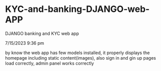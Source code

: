 # KYC-and-banking-DJANGO-web-APP
DJANGO banking and KYC web app




7/15/2023 9:36 pm

by know the web app has few models installed, it properly displays the homepage including static content(images), also sign in and gin up pages load correctly, admin panel works correctly
